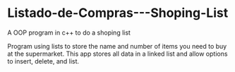 # Listado-de-Compras---Shoping-List
A OOP program in c++ to do a shoping list 

Program using lists to store the name and number of items you need to buy at the supermarket. This app stores all data in a linked list and allow options to insert, delete, and list.
